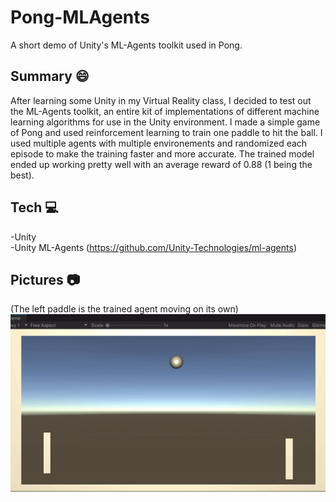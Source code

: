 # Pong-MLAgents
A short demo of Unity's ML-Agents toolkit used in Pong.

## Summary 😄
After learning some Unity in my Virtual Reality class, I decided to test out the ML-Agents toolkit, an entire kit of implementations of different machine learning algorithms for use in the Unity environment. I made a simple game of Pong and used reinforcement learning to train one paddle to hit the ball. I used multiple agents with multiple environements and randomized each episode to make the training faster and more accurate. The trained model ended up working pretty well with an average reward of 0.88 (1 being the best). 

## Tech 💻
-Unity <br />
-Unity ML-Agents (https://github.com/Unity-Technologies/ml-agents)

## Pictures 📷
(The left paddle is the trained agent moving on its own) <br />
![](images/pong-pic.gif)
